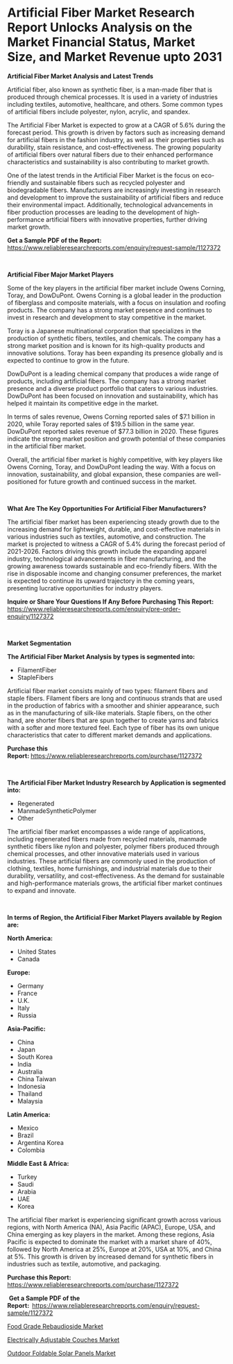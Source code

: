 <p><h1>Artificial Fiber Market Research Report Unlocks Analysis on the Market Financial Status, Market Size, and Market Revenue upto 2031</h1></p><p><strong>Artificial Fiber Market Analysis and Latest Trends</strong></p>
<p><p>Artificial fiber, also known as synthetic fiber, is a man-made fiber that is produced through chemical processes. It is used in a variety of industries including textiles, automotive, healthcare, and others. Some common types of artificial fibers include polyester, nylon, acrylic, and spandex.</p><p>The Artificial Fiber Market is expected to grow at a CAGR of 5.6% during the forecast period. This growth is driven by factors such as increasing demand for artificial fibers in the fashion industry, as well as their properties such as durability, stain resistance, and cost-effectiveness. The growing popularity of artificial fibers over natural fibers due to their enhanced performance characteristics and sustainability is also contributing to market growth.</p><p>One of the latest trends in the Artificial Fiber Market is the focus on eco-friendly and sustainable fibers such as recycled polyester and biodegradable fibers. Manufacturers are increasingly investing in research and development to improve the sustainability of artificial fibers and reduce their environmental impact. Additionally, technological advancements in fiber production processes are leading to the development of high-performance artificial fibers with innovative properties, further driving market growth.</p></p>
<p><strong>Get a Sample PDF of the Report:&nbsp;</strong> <a href="https://www.reliableresearchreports.com/enquiry/request-sample/1127372">https://www.reliableresearchreports.com/enquiry/request-sample/1127372</a></p>
<p>&nbsp;</p>
<p><strong>Artificial Fiber Major Market Players</strong></p>
<p><p>Some of the key players in the artificial fiber market include Owens Corning, Toray, and DowDuPont. Owens Corning is a global leader in the production of fiberglass and composite materials, with a focus on insulation and roofing products. The company has a strong market presence and continues to invest in research and development to stay competitive in the market.</p><p>Toray is a Japanese multinational corporation that specializes in the production of synthetic fibers, textiles, and chemicals. The company has a strong market position and is known for its high-quality products and innovative solutions. Toray has been expanding its presence globally and is expected to continue to grow in the future.</p><p>DowDuPont is a leading chemical company that produces a wide range of products, including artificial fibers. The company has a strong market presence and a diverse product portfolio that caters to various industries. DowDuPont has been focused on innovation and sustainability, which has helped it maintain its competitive edge in the market.</p><p>In terms of sales revenue, Owens Corning reported sales of $7.1 billion in 2020, while Toray reported sales of $19.5 billion in the same year. DowDuPont reported sales revenue of $77.3 billion in 2020. These figures indicate the strong market position and growth potential of these companies in the artificial fiber market.</p><p>Overall, the artificial fiber market is highly competitive, with key players like Owens Corning, Toray, and DowDuPont leading the way. With a focus on innovation, sustainability, and global expansion, these companies are well-positioned for future growth and continued success in the market.</p></p>
<p>&nbsp;</p>
<p><strong>What Are The Key Opportunities For Artificial Fiber Manufacturers?</strong></p>
<p><p>The artificial fiber market has been experiencing steady growth due to the increasing demand for lightweight, durable, and cost-effective materials in various industries such as textiles, automotive, and construction. The market is projected to witness a CAGR of 5.4% during the forecast period of 2021-2026. Factors driving this growth include the expanding apparel industry, technological advancements in fiber manufacturing, and the growing awareness towards sustainable and eco-friendly fibers. With the rise in disposable income and changing consumer preferences, the market is expected to continue its upward trajectory in the coming years, presenting lucrative opportunities for industry players.</p></p>
<p><strong>Inquire or Share Your Questions If Any Before Purchasing This Report:</strong> <a href="https://www.reliableresearchreports.com/enquiry/pre-order-enquiry/1127372">https://www.reliableresearchreports.com/enquiry/pre-order-enquiry/1127372</a></p>
<p>&nbsp;</p>
<p><strong>Market Segmentation</strong></p>
<p><strong>The Artificial Fiber Market Analysis by types is segmented into:</strong></p>
<p><ul><li>FilamentFiber</li><li>StapleFibers</li></ul></p>
<p><p>Artificial fiber market consists mainly of two types: filament fibers and staple fibers. Filament fibers are long and continuous strands that are used in the production of fabrics with a smoother and shinier appearance, such as in the manufacturing of silk-like materials. Staple fibers, on the other hand, are shorter fibers that are spun together to create yarns and fabrics with a softer and more textured feel. Each type of fiber has its own unique characteristics that cater to different market demands and applications.</p></p>
<p><strong>Purchase this Report:&nbsp;</strong><a href="https://www.reliableresearchreports.com/purchase/1127372">https://www.reliableresearchreports.com/purchase/1127372</a></p>
<p>&nbsp;</p>
<p><strong>The Artificial Fiber Market Industry Research by Application is segmented into:</strong></p>
<p><ul><li>Regenerated</li><li>ManmadeSyntheticPolymer</li><li>Other</li></ul></p>
<p><p>The artificial fiber market encompasses a wide range of applications, including regenerated fibers made from recycled materials, manmade synthetic fibers like nylon and polyester, polymer fibers produced through chemical processes, and other innovative materials used in various industries. These artificial fibers are commonly used in the production of clothing, textiles, home furnishings, and industrial materials due to their durability, versatility, and cost-effectiveness. As the demand for sustainable and high-performance materials grows, the artificial fiber market continues to expand and innovate.</p></p>
<p>&nbsp;</p>
<p><strong>In terms of Region, the Artificial Fiber Market Players available by Region are:</strong></p>
<p>
    <p> <strong> North America: </strong>
        <ul>
            <li>United States</li>
            <li>Canada</li>
        </ul>
        </p> 
    <p> <strong> Europe: </strong>
        <ul>
            <li>Germany</li>
            <li>France</li>
            <li>U.K.</li>
            <li>Italy</li>
            <li>Russia</li>
        </ul>
        </p> 
    <p> <strong> Asia-Pacific: </strong>
        <ul>
            <li>China</li>
            <li>Japan</li>
            <li>South Korea</li>
            <li>India</li>
            <li>Australia</li>
            <li>China Taiwan</li>
            <li>Indonesia</li>
            <li>Thailand</li>
            <li>Malaysia</li>
        </ul>
        </p> 
    <p> <strong> Latin America: </strong>
        <ul>
            <li>Mexico</li>
            <li>Brazil</li>
            <li>Argentina Korea</li>
            <li>Colombia</li>
        </ul>
        </p> 
    <p> <strong> Middle East & Africa: </strong>
        <ul>
            <li>Turkey</li>
            <li>Saudi</li>
            <li>Arabia</li>
            <li>UAE</li>
            <li>Korea</li>
        </ul>
    </p>
    </p>
<p><p>The artificial fiber market is experiencing significant growth across various regions, with North America (NA), Asia Pacific (APAC), Europe, USA, and China emerging as key players in the market. Among these regions, Asia Pacific is expected to dominate the market with a market share of 40%, followed by North America at 25%, Europe at 20%, USA at 10%, and China at 5%. This growth is driven by increased demand for synthetic fibers in industries such as textile, automotive, and packaging.</p></p>
<p><strong>Purchase this Report: </strong><a href="https://www.reliableresearchreports.com/purchase/1127372">https://www.reliableresearchreports.com/purchase/1127372</a></p>
<p>&nbsp;<strong>Get a Sample PDF of the Report:&nbsp;&nbsp;</strong><a href="https://www.reliableresearchreports.com/enquiry/request-sample/1127372">https://www.reliableresearchreports.com/enquiry/request-sample/1127372</a></p>
<p><strong></strong></p>
<p><p><a href="https://view.publitas.com/reportprime-1/food-grade-rebaudioside-market-size-share-trends-analysis-report-by-material-by-type-by-end-user-by-region-and-segment-forecasts-2023-2030/">Food Grade Rebaudioside Market</a></p><p><a href="https://view.publitas.com/reportprime-1/electrically-adjustable-couches-market-size-growing-and-forecasted-for-period-from-2023-2030-and-provides-complete-market-analysis-of-this-market/">Electrically Adjustable Couches Market</a></p><p><a href="https://view.publitas.com/reportprime-1/outdoor-foldable-solar-panels-market-research-report-unlocks-analysis-on-the-market-financial-status-market-size-and-market-revenue-upto-2030/">Outdoor Foldable Solar Panels Market</a></p></p>